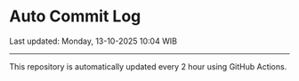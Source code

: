 # Auto Commit Log

Last updated: Monday, 13-10-2025 10:04 WIB

---

This repository is automatically updated every 2 hour using GitHub Actions.

